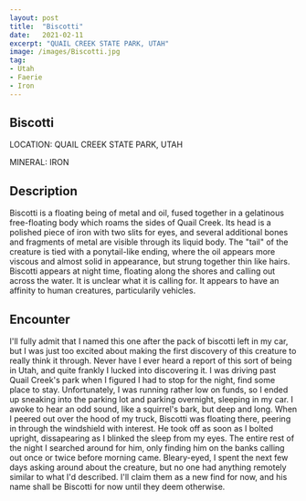 ```yaml
---
layout: post
title:  "Biscotti"
date:   2021-02-11
excerpt: "QUAIL CREEK STATE PARK, UTAH"
image: /images/Biscotti.jpg
tag:
- Utah
- Faerie
- Iron
---
```


## Biscotti

LOCATION: QUAIL CREEK STATE PARK, UTAH

MINERAL: IRON

## Description
Biscotti is a floating being of metal and oil, fused together in a gelatinous free-floating body which roams the sides of Quail Creek. Its head is a polished piece of iron with two slits for eyes, and several additional bones and fragments of metal are visible through its liquid body. The "tail" of the creature is tied with a ponytail-like ending, where the oil appears more viscous and almost solid in appearance, but strung together thin like hairs. Biscotti appears at night time, floating along the shores and calling out across the water. It is unclear what it is calling for. It appears to have an affinity to human creatures, particularily vehicles.


## Encounter
I'll fully admit that I named this one after the pack of biscotti left in my car, but I was just too excited about making the first discovery of this creature to really think it through. Never have I ever heard a report of this sort of being in Utah, and quite frankly I lucked into discovering it. I was driving past Quail Creek's park when I figured I had to stop for the night, find some place to stay. Unfortunately, I was running rather low on funds, so I ended up sneaking into the parking lot and parking overnight, sleeping in my car. I awoke to hear an odd sound, like a squirrel's bark, but deep and long. When I peered out over the hood of my truck, Biscotti was floating there, peering in through the windshield with interest. He took off as soon as I bolted upright, dissapearing as I blinked the sleep from my eyes. The entire rest of the night I searched around for him, only finding him on the banks calling out once or twice before morning came. Bleary-eyed, I spent the next few days asking around about the creature, but no one had anything remotely similar to what I'd described. I'll claim them as a new find for now, and his name shall be Biscotti for now until they deem otherwise.